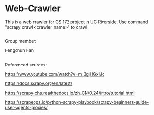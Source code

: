 # Web-Crawler

This is a web crawler for CS 172 project in UC Riverside. Use command "scrapy crawl <crawler_name>" to crawl
##
Group member:

Fengchun Fan; 
##
Referenced sources:

https://www.youtube.com/watch?v=m_3gjHGxIJc

https://docs.scrapy.org/en/latest/

https://scrapy-chs.readthedocs.io/zh_CN/0.24/intro/tutorial.html

https://scrapeops.io/python-scrapy-playbook/scrapy-beginners-guide-user-agents-proxies/
